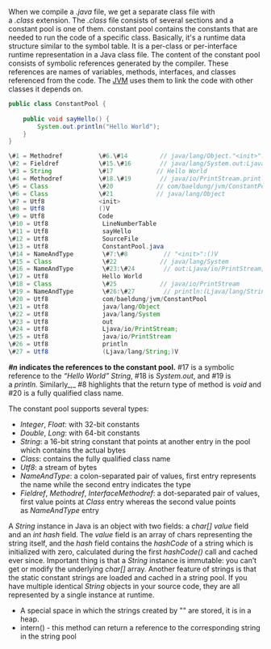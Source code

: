 When we compile a _.java_ file, we get a separate class file with a _.class_ extension. The _.class_ file consists of several sections and a constant pool is one of them. constant pool contains the constants that are needed to run the code of a specific class. Basically, it's a runtime data structure similar to the symbol table. It is a per-class or per-interface runtime representation in a Java class file. The content of the constant pool consists of symbolic references generated by the compiler. These references are names of variables, methods, interfaces, and classes referenced from the code. The [JVM](https://www.baeldung.com/jvm-parameters) uses them to link the code with other classes it depends on.

```Java
public class ConstantPool {
    
    public void sayHello() {
        System.out.println("Hello World");
    }
}
```

```Java
\#1 = Methodref          \#6.\#14         // java/lang/Object."<init>":()V
\#2 = Fieldref           \#15.\#16        // java/lang/System.out:Ljava/io/PrintStream;
\#3 = String             \#17            // Hello World
\#4 = Methodref          \#18.\#19        // java/io/PrintStream.println:(Ljava/lang/String;)V
\#5 = Class              \#20            // com/baeldung/jvm/ConstantPool
\#6 = Class              \#21            // java/lang/Object
\#7 = Utf8               <init>
\#8 = Utf8               ()V
\#9 = Utf8               Code
\#10 = Utf8               LineNumberTable
\#11 = Utf8               sayHello
\#12 = Utf8               SourceFile
\#13 = Utf8               ConstantPool.java
\#14 = NameAndType        \#7:\#8          // "<init>":()V
\#15 = Class              \#22            // java/lang/System
\#16 = NameAndType        \#23:\#24        // out:Ljava/io/PrintStream;
\#17 = Utf8               Hello World
\#18 = Class              \#25            // java/io/PrintStream
\#19 = NameAndType        \#26:\#27        // println:(Ljava/lang/String;)V
\#20 = Utf8               com/baeldung/jvm/ConstantPool
\#21 = Utf8               java/lang/Object
\#22 = Utf8               java/lang/System
\#23 = Utf8               out
\#24 = Utf8               Ljava/io/PrintStream;
\#25 = Utf8               java/io/PrintStream
\#26 = Utf8               println
\#27 = Utf8               (Ljava/lang/String;)V
```

_**\#n**_ **indicates the references to the constant pool.** \#17 is a symbolic reference to the _“Hello World” String_, \#18 is _System.out_, and \#19 is a _println._ Similarly_,_ \#8 highlights that the return type of method is _void_ and \#20 is a fully qualified class name.

The constant pool supports several types:

- _Integer_, _Float_: with 32-bit constants
- _Double_, _Long_: with 64-bit constants
- _String_: a 16-bit string constant that points at another entry in the pool which contains the actual bytes
- _Class_: contains the fully qualified class name
- _Utf8_: a stream of bytes
- _NameAndType_: a colon-separated pair of values, first entry represents the name while the second entry indicates the type
- _Fieldref_, _Methodref_, _InterfaceMethodref_: a dot-separated pair of values, first value points at _Class_ entry whereas the second value points as _NameAndType_ entry

A _String_ instance in Java is an object with two fields: a _char[] value_ field and an _int hash_ field. The _value_ field is an array of chars representing the string itself, and the _hash_ field contains the _hashCode_ of a string which is initialized with zero, calculated during the first _hashCode()_ call and cached ever since. Important thing is that a _String_ instance is immutable: you can’t get or modify the underlying _char[]_ array. Another feature of strings is that the static constant strings are loaded and cached in a string pool. If you have multiple identical _String_ objects in your source code, they are all represented by a single instance at runtime.
- A special space in which the strings created by "" are stored, it is in a heap.
- intern() - this method can return a reference to the corresponding string in the string pool
